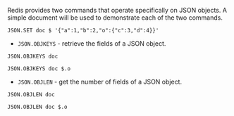 Redis provides two commands that operate specifically on JSON objects. A simple document will be used to demonstrate each of the two commands.

```redis Create document
JSON.SET doc $ '{"a":1,"b":2,"o":{"c":3,"d":4}}'
```

- `JSON.OBJKEYS` - retrieve the fields of a JSON object.

```redis Get doc's fields
JSON.OBJKEYS doc
```

```redis Get the fields for $.o
JSON.OBJKEYS doc $.o
```

- `JSON.OBJLEN` - get the number of fields of a JSON object.

```redis Get the number of members of the object at the root of document doc
JSON.OBJLEN doc
```

```redis Get the number of members of the $.o object of document doc
JSON.OBJLEN doc $.o
```

